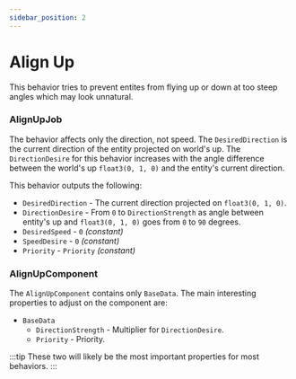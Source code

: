 ```yaml
---
sidebar_position: 2
---
```


# Align Up

This behavior tries to prevent entites from flying up or down at too steep angles which may look unnatural. 

### AlignUpJob

The behavior affects only the direction, not speed. The `DesiredDirection` is the current direction of the entity projected on world's up. The `DirectionDesire` for this behavior increases with the angle difference between the world's up `float3(0, 1, 0)` and the entity's current direction. 

This behavior outputs the following: 

- `DesiredDirection` - The current direction projected on `float3(0, 1, 0)`.
- `DirectionDesire` - From `0` to `DirectionStrength` as angle between entity's up and `float3(0, 1, 0)` goes from `0` to `90` degrees.
- `DesiredSpeed` - `0` *(constant)*
- `SpeedDesire` - `0` *(constant)*
- `Priority` -  `Priority` *(constant)*

### AlignUpComponent

The `AlignUpComponent` contains only `BaseData`. The main interesting properties to adjust on the component are:

- `BaseData` 
    - `DirectionStrength` - Multiplier for `DirectionDesire`.
    - `Priority` - Priority.

:::tip
These two will likely be the most important properties for most behaviors.
:::
